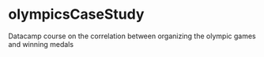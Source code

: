 # olympicsCaseStudy
Datacamp course on the correlation between organizing the olympic games and winning medals
